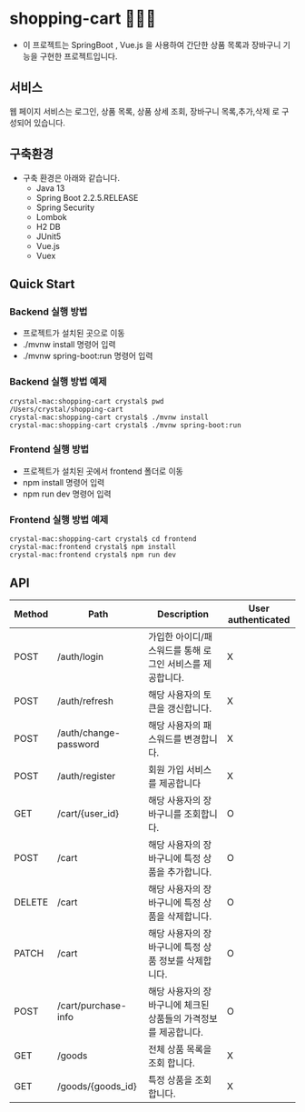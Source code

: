 # shopping-cart 🛒🛒🛒
- 이 프로젝트는 SpringBoot , Vue.js 을 사용하여 간단한 상품 목록과 장바구니 기능을 구현한 프로젝트입니다.

## 서비스
웹 페이지 서비스는 로그인, 상품 목록, 상품 상세 조회, 장바구니 목록,추가,삭제 로 구성되어 있습니다.

## 구축환경
- 구축 환경은 아래와 같습니다.
    - Java 13
    - Spring Boot 2.2.5.RELEASE
    - Spring Security
    - Lombok
    - H2 DB
    - JUnit5
    - Vue.js
    - Vuex


## Quick Start
### Backend 실행 방법
- 프로젝트가 설치된 곳으로 이동
- ./mvnw install 명령어 입력
- ./mvnw spring-boot:run 명령어 입력

### Backend 실행 방법 예제
~~~
crystal-mac:shopping-cart crystal$ pwd
/Users/crystal/shopping-cart
crystal-mac:shopping-cart crystal$ ./mvnw install
crystal-mac:shopping-cart crystal$ ./mvnw spring-boot:run
~~~

### Frontend 실행 방법
- 프로젝트가 설치된 곳에서 frontend 폴더로 이동
- npm install 명령어 입력
- npm run dev 명령어 입력

### Frontend 실행 방법 예제
~~~~
crystal-mac:shopping-cart crystal$ cd frontend
crystal-mac:frontend crystal$ npm install
crystal-mac:frontend crystal$ npm run dev
~~~~

## API
| Method | Path | Description | User authenticated |
|--------|-----------------------|-----------------------------------------------------------------|--------------------|
| POST | /auth/login | 가입한 아이디/패스워드를 통해 로그인 서비스를 제공합니다. | X |
| POST | /auth/refresh | 해당 사용자의 토큰을 갱신합니다. | X |
| POST | /auth/change-password | 해당 사용자의 패스워드를 변경합니다. | X |
| POST | /auth/register | 회원 가입 서비스를 제공합니다 | X |
| GET | /cart/{user_id} | 해당 사용자의 장바구니를 조회합니다. | O |
| POST | /cart | 해당 사용자의 장바구니에 특정 상품을 추가합니다. | O |
| DELETE | /cart | 해당 사용자의 장바구니에 특정 상품을 삭제합니다. | O |
| PATCH | /cart | 해당 사용자의 장바구니에 특정 상품 정보를 삭제합니다. | O |
| POST | /cart/purchase-info | 해당 사용자의 장바구니에 체크된 상품들의 가격정보를 제공합니다. | O |
| GET | /goods | 전체 상품 목록을 조회 합니다. | X |
| GET | /goods/{goods_id} | 특정 상품을 조회 합니다. | X |